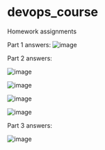 # devops_course
Homework assignments

Part 1 answers:
![image](https://github.com/user-attachments/assets/d8eb26fe-b73a-4ffb-9970-6c9204c7c6cc)


Part 2 answers:

![image](https://github.com/user-attachments/assets/bf43e95c-2ade-4e31-821a-e5fd5d4094eb)

![image](https://github.com/user-attachments/assets/27c300b6-f2c4-4511-90d2-37c1d58ae716)

![image](https://github.com/user-attachments/assets/77f9766b-24bf-4e33-95ba-540f5bdfe4bb)

![image](https://github.com/user-attachments/assets/ce613188-2842-4515-93f2-753ff7b577d9)


Part 3 answers:

![image](https://github.com/user-attachments/assets/fd5e222f-2ada-435f-a650-f100d4eb3d6f)


